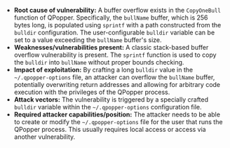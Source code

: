- **Root cause of vulnerability:** A buffer overflow exists in the `CopyOneBull` function of QPopper. Specifically, the `bullName` buffer, which is 256 bytes long, is populated using `sprintf` with a path constructed from the `bulldir` configuration. The user-configurable `bulldir` variable can be set to a value exceeding the `bullName` buffer's size.
- **Weaknesses/vulnerabilities present:** A classic stack-based buffer overflow vulnerability is present. The `sprintf` function is used to copy the `bulldir` into `bullName` without proper bounds checking.
- **Impact of exploitation:** By crafting a long `bulldir` value in the `~/.qpopper-options` file, an attacker can overflow the `bullName` buffer, potentially overwriting return addresses and allowing for arbitrary code execution with the privileges of the QPopper process.
- **Attack vectors:** The vulnerability is triggered by a specially crafted `bulldir` variable within the `~/.qpopper-options` configuration file.
- **Required attacker capabilities/position:** The attacker needs to be able to create or modify the `~/.qpopper-options` file for the user that runs the QPopper process. This usually requires local access or access via another vulnerability.